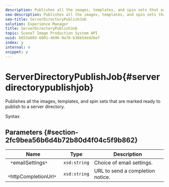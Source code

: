 ```yaml
---
description: Publishes all the images, templates, and spin sets that are marked ready to publish to a server directory.
seo-description: Publishes all the images, templates, and spin sets that are marked ready to publish to a server directory.
seo-title: ServerDirectoryPublishJob
solution: Experience Manager
title: ServerDirectoryPublishJob
topic: Scene7 Image Production System API
uuid: b653a603-6801-4b96-9a76-b36b5ded26ef
index: y
internal: n
snippet: y
---
```


# ServerDirectoryPublishJob{#serverdirectorypublishjob}

Publishes all the images, templates, and spin sets that are marked ready to publish to a server directory.

 Syntax 

## Parameters {#section-2fc9bea56b6d4b72b80d4f04c5f9b862}

|  Name  | Type  | Description  |
|---|---|---|
|  ` *`emailSettings`*`  | `xsd:string`  | Choice of email settings.  |
|  ` *`httpCompletionUrl`*`  | `xsd:string`  | URL to send a completion notice.  |

